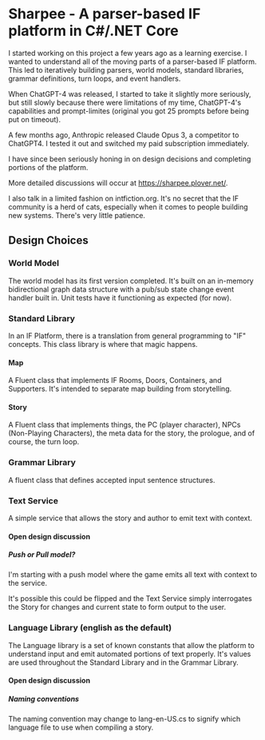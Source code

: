 # Sharpee - A parser-based IF platform in C#/.NET Core

I started working on this project a few years ago as a learning exercise. I wanted to understand all of the moving parts of a parser-based IF platform. This led to iteratively building parsers, world models, standard libraries, grammar definitions, turn loops, and event handlers.

When ChatGPT-4 was released, I started to take it slightly more seriously, but still slowly because there were limitations of my time, ChatGPT-4's capabilities and prompt-limites (original you got 25 prompts before being put on timeout).

A few months ago, Anthropic released Claude Opus 3, a competitor to ChatGPT4. I tested it out and switched my paid subscription immediately.

I have since been seriously honing in on design decisions and completing portions of the platform.

More detailed discussions will occur at https://sharpee.plover.net/.

I also talk in a limited fashion on intfiction.org. It's no secret that the IF community is a herd of cats, especially when it comes to people building new systems. There's very little patience.

## Design Choices

### World Model
The world model has its first version completed. It's built on an in-memory bidirectional graph data structure with a pub/sub state change event handler built in. Unit tests have it functioning as expected (for now).

### Standard Library
In an IF Platform, there is a translation from general programming to "IF" concepts. This class library is where that magic happens.

#### Map
A Fluent class that implements IF Rooms, Doors, Containers, and Supporters. It's intended to separate map building from storytelling.

#### Story
A Fluent class that implements things, the PC (player character), NPCs (Non-Playing Characters), the meta data for the story, the prologue, and of course, the turn loop.

### Grammar Library
A fluent class that defines accepted input sentence structures.

### Text Service
A simple service that allows the story and author to emit text with context.

#### Open design discussion
##### Push or Pull model?
I'm starting with a push model where the game emits all text with context to the service.

It's possible this could be flipped and the Text Service simply interrogates the Story for changes and current state to form output to the user.

### Language Library (english as the default)
The Language library is a set of known constants that allow the platform to understand input and emit automated portions of text properly. It's values are used throughout the Standard Library and in the Grammar Library.

#### Open design discussion
##### Naming conventions
The naming convention may change to lang-en-US.cs to signify which language file to use when compiling a story.
